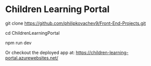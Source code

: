 # Children Learning Portal
git clone https://github.com/philipkovachev9/Front-End-Projects.git <br>

cd ChildrenLearningPortal <br>

npm run dev <br>

Or checkout the deployed app at: https://children-learning-portal.azurewebsites.net/
